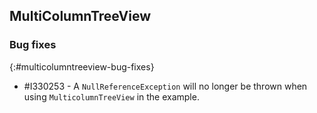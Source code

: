 ## MultiColumnTreeView

### Bug fixes
{:#multicolumntreeview-bug-fixes}

* \#I330253 - A `NullReferenceException` will no longer be thrown when using `MulticolumnTreeView` in the example.